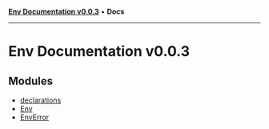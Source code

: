 [**Env Documentation v0.0.3**](README.md) • **Docs**

***

# Env Documentation v0.0.3

## Modules

- [declarations](declarations/README.md)
- [Env](Env/README.md)
- [EnvError](EnvError/README.md)
